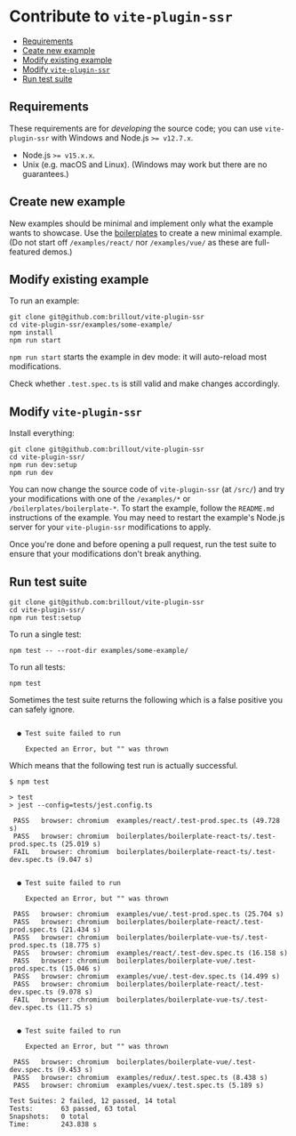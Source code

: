 # Contribute to `vite-plugin-ssr`

- [Requirements](#requirements)
- [Ceate new example](#create-new-example)
- [Modify existing example](#modify-existing-example)
- [Modify `vite-plugin-ssr`](#modify-vite-plugin-ssr)
- [Run test suite](#run-test-suite)


## Requirements

These requirements are for *developing* the source code; you can use `vite-plugin-ssr` with Windows and Node.js `>= v12.7.x`.

- Node.js `>= v15.x.x`.
- Unix (e.g. macOS and Linux). (Windows may work but there are no guarantees.)

## Create new example

New examples should be minimal and implement only what the example wants to showcase.
Use the [boilerplates](/#boilerplates) to create a new minimal example.
(Do not start off `/examples/react/` nor `/examples/vue/` as these are full-featured demos.)

## Modify existing example

To run an example:

```shell
git clone git@github.com:brillout/vite-plugin-ssr
cd vite-plugin-ssr/examples/some-example/
npm install
npm run start
```

`npm run start` starts the example in dev mode: it will auto-reload most modifications.

Check whether `.test.spec.ts` is still valid and make changes accordingly.

## Modify `vite-plugin-ssr`

Install everything:

```shell
git clone git@github.com:brillout/vite-plugin-ssr
cd vite-plugin-ssr/
npm run dev:setup
npm run dev
```

You can now change the source code of `vite-plugin-ssr` (at `/src/`) and try your modifications with one of the `/examples/*` or `/boilerplates/boilerplate-*`.
To start the example, follow the `README.md` instructions of the example.
You may need to restart the example's Node.js server for your `vite-plugin-ssr` modifications to apply.

Once you're done and before opening a pull request, run the test suite to ensure that your modifications don't break anything.


## Run test suite

```shell
git clone git@github.com:brillout/vite-plugin-ssr
cd vite-plugin-ssr/
npm run test:setup
```

To run a single test:

```shell
npm test -- --root-dir examples/some-example/
```

To run all tests:

```
npm test
```

Sometimes the test suite returns the following which is a false positive you can safely ignore.

```shell

  ● Test suite failed to run

    Expected an Error, but "" was thrown
```

Which means that the following test run is actually successful.

```shell
$ npm test

> test
> jest --config=tests/jest.config.ts

 PASS   browser: chromium  examples/react/.test-prod.spec.ts (49.728 s)
 PASS   browser: chromium  boilerplates/boilerplate-react-ts/.test-prod.spec.ts (25.019 s)
 FAIL   browser: chromium  boilerplates/boilerplate-react-ts/.test-dev.spec.ts (9.047 s)


  ● Test suite failed to run

    Expected an Error, but "" was thrown

 PASS   browser: chromium  examples/vue/.test-prod.spec.ts (25.704 s)
 PASS   browser: chromium  boilerplates/boilerplate-react/.test-prod.spec.ts (21.434 s)
 PASS   browser: chromium  boilerplates/boilerplate-vue-ts/.test-prod.spec.ts (18.775 s)
 PASS   browser: chromium  examples/react/.test-dev.spec.ts (16.158 s)
 PASS   browser: chromium  boilerplates/boilerplate-vue/.test-prod.spec.ts (15.046 s)
 PASS   browser: chromium  examples/vue/.test-dev.spec.ts (14.499 s)
 PASS   browser: chromium  boilerplates/boilerplate-react/.test-dev.spec.ts (9.078 s)
 FAIL   browser: chromium  boilerplates/boilerplate-vue-ts/.test-dev.spec.ts (11.75 s)


  ● Test suite failed to run

    Expected an Error, but "" was thrown

 PASS   browser: chromium  boilerplates/boilerplate-vue/.test-dev.spec.ts (9.453 s)
 PASS   browser: chromium  examples/redux/.test.spec.ts (8.438 s)
 PASS   browser: chromium  examples/vuex/.test.spec.ts (5.189 s)

Test Suites: 2 failed, 12 passed, 14 total
Tests:       63 passed, 63 total
Snapshots:   0 total
Time:        243.838 s
```
